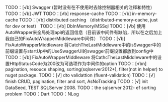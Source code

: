 TODO：[√b] Swagger (暂时没有在不使用时去除控制器相关的注释和特性)
TODO：[√b] JWT
TODO：[√b] response-cache
TODO：[√b] in-memory-cache
TODO：[√b] distributed caching （distributed-memory-cache, just for dev or test）
TODO：[√b] DbInMemory/MSSql
TODO：[√b] 使用AutoWrapper来全局处理api的返回信息（目前该中间件有缺陷，所以在之后加上我自己的FixAutoWrapperMiddleware中间件）
TODO：[√b] FixAutoWrapperMiddleware 将CatchTheLastMiddleware中的isSwagger中的前缀设置与startUp中的UseSwaggerUI的swagger前缀设置都放到config中
TODO：[√b] FixAutoWrapperMiddleware 将CathcTheLastMiddleware中的设置HttpStatusCode为200改为可选项作为中间件的option
TODO：[√bn] pagination, resouce shaping, sorting(sqlserver2012+), filter(not in helper) to nuget package.
TODO：[√] dto validattion (fluent-validation)
TODO：[√] finish CRUD, pagination, filter and sort, AsNoTracking
TODO：[√] init DataSeed, TEST SQLServer 2008.
TODO：the sqlserver 2012- ef sorting problem
TODO：Dart
TODO：NLog
